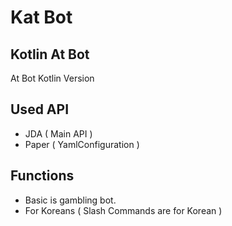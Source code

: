 # Kat Bot
## Kotlin At Bot
At Bot Kotlin Version
## Used API
- JDA ( Main API )
- Paper ( YamlConfiguration )

## Functions
- Basic is gambling bot.
- For Koreans ( Slash Commands are for Korean )
